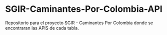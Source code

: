 # SGIR-Caminantes-Por-Colombia-API
Repositorio para el proyecto SGIR - Caminantes Por Colombia donde se encontraran las APIS de cada tabla.
